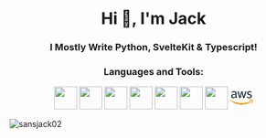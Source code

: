 <h1 align="center">Hi 👋, I'm Jack </h1>
<h3 align="center">I Mostly Write Python, SvelteKit & Typescript!</h3>

<p align="center">   </p>

<p align="center">
</p>

<h3 align="center">Languages and Tools:</h3>
<p align="center"> 
  
  <img src="https://cdn.jsdelivr.net/gh/devicons/devicon@latest/icons/supabase/supabase-original.svg" width="40" height="40"/>
          
  <img src="https://cdn.jsdelivr.net/gh/devicons/devicon@latest/icons/svelte/svelte-original.svg" width="40" height="40" />      
  <img src="https://cdn.jsdelivr.net/gh/devicons/devicon@latest/icons/postgresql/postgresql-original.svg" width="40" height="40"  />  
  
  <img src="https://cdn.jsdelivr.net/gh/devicons/devicon@latest/icons/cloudflare/cloudflare-original.svg"  width="40" height="40" />
          
  <img src="https://cdn.jsdelivr.net/gh/devicons/devicon@latest/icons/python/python-original.svg"  width="40" height="40"/>
  <img src="https://cdn.jsdelivr.net/gh/devicons/devicon@latest/icons/typescript/typescript-original.svg" width="40" height="40" />
  <img src="https://cdn.jsdelivr.net/gh/devicons/devicon@latest/icons/mongodb/mongodb-original-wordmark.svg" width="40" height="40"/>
 <img src="https://raw.githubusercontent.com/devicons/devicon/master/icons/amazonwebservices/amazonwebservices-original-wordmark.svg" alt="aws" width="40" height="40"/>
 </p>
<img src="https://komarev.com/ghpvc/?username=sansjack02&label=Profile%20views&color=0e75b6&style=flat" alt="sansjack02" />
